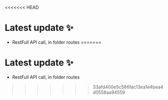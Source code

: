 <<<<<<< HEAD
# Latest update ✨

- RestFull API call, in folder routes
=======

# Latest update ✨

- RestFull API call, in folder routes

>>>>>>> 33afd400e5c586fac13ea1e4bea4d0558aa94559

